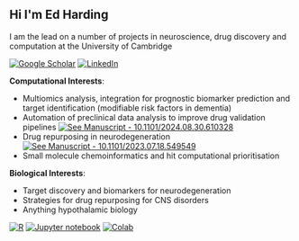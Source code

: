 ## Hi I'm Ed Harding

I am the lead on a number of projects in neuroscience, drug discovery and computation at the University of Cambridge


[![Google Scholar](https://img.shields.io/badge/Google_Scholar-blue?logo=%234285F4)](https://scholar.google.com/citations?user=HADd39gAAAAJ&hl=en)
<a href="https://www.linkedin.com/in/edwardcharding/" target="_blank"><img src="https://img.shields.io/badge/LinkedIn-%230077B5.svg?&style=flat-square&logo=linkedin&logoColor=white" alt="LinkedIn"></a>

**Computational Interests**:
- Multiomics analysis, integration for prognostic biomarker prediction and target identification (modifiable risk factors in dementia)
- Automation of preclinical data analysis to improve drug validation pipelines [![See Manuscript - 10.1101/2024.08.30.610328](https://img.shields.io/badge/See_Manuscript-10.1101%2F2024.08.30.610328-2ea44f)](https://www.biorxiv.org/content/10.1101/2024.08.30.610328v1)
- Drug repurposing in neurodegeneration [![See Manuscript - 10.1101/2023.07.18.549549](https://img.shields.io/badge/See_Manuscript-10.1101%2F2023.07.18.549549-2ea44f)](https://www.biorxiv.org/content/10.1101/2023.07.18.549549v2)
- Small molecule chemoinformatics and hit computational prioritisation

**Biological Interests**:
- Target discovery and biomarkers for neurodegeneration
- Strategies for drug repurposing for CNS disorders
- Anything hypothalamic biology  

[![R](https://img.shields.io/badge/R-blue?logo=%23276DC3)](https://)   [![Jupyter notebook](https://img.shields.io/badge/Jupyter_notebook-orange?logo=%23F37626)](https://)  [![Colab](https://img.shields.io/badge/Colab-yellow?logo=%23F9AB00)](https://)
